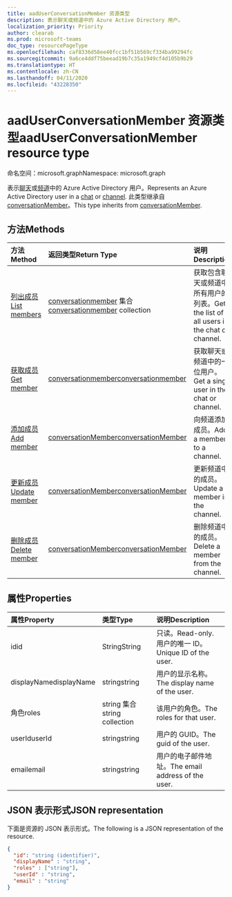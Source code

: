 ```yaml
---
title: aadUserConversationMember 资源类型
description: 表示聊天或频道中的 Azure Active Directory 用户。
localization_priority: Priority
author: clearab
ms.prod: microsoft-teams
doc_type: resourcePageType
ms.openlocfilehash: caf8336d58ee40fcc1bf51b569cf334ba99294fc
ms.sourcegitcommit: 9a6ce4ddf75beead19b7c35a1949cf4d105b9b29
ms.translationtype: HT
ms.contentlocale: zh-CN
ms.lasthandoff: 04/11/2020
ms.locfileid: "43228350"
---
```

# <a name="aaduserconversationmember-resource-type"></a><span data-ttu-id="ea80c-103">aadUserConversationMember 资源类型</span><span class="sxs-lookup"><span data-stu-id="ea80c-103">aadUserConversationMember resource type</span></span>

<span data-ttu-id="ea80c-104">命名空间：microsoft.graph</span><span class="sxs-lookup"><span data-stu-id="ea80c-104">Namespace: microsoft.graph</span></span>



<span data-ttu-id="ea80c-105">表示[聊天](chat.md)或[频道](channel.md)中的 Azure Active Directory 用户。</span><span class="sxs-lookup"><span data-stu-id="ea80c-105">Represents an Azure Active Directory user in a [chat](chat.md) or [channel](channel.md).</span></span> <span data-ttu-id="ea80c-106">此类型继承自 [conversationMember](conversationmember.md)。</span><span class="sxs-lookup"><span data-stu-id="ea80c-106">This type inherits from [conversationMember](conversationmember.md).</span></span>

## <a name="methods"></a><span data-ttu-id="ea80c-107">方法</span><span class="sxs-lookup"><span data-stu-id="ea80c-107">Methods</span></span>

| <span data-ttu-id="ea80c-108">方法</span><span class="sxs-lookup"><span data-stu-id="ea80c-108">Method</span></span>       | <span data-ttu-id="ea80c-109">返回类型</span><span class="sxs-lookup"><span data-stu-id="ea80c-109">Return Type</span></span>  |<span data-ttu-id="ea80c-110">说明</span><span class="sxs-lookup"><span data-stu-id="ea80c-110">Description</span></span>|
|:---------------|:--------|:----------|
|[<span data-ttu-id="ea80c-111">列出成员</span><span class="sxs-lookup"><span data-stu-id="ea80c-111">List members</span></span>](../api/conversationmember-list.md) | <span data-ttu-id="ea80c-112">[conversationmember](conversationmember.md) 集合</span><span class="sxs-lookup"><span data-stu-id="ea80c-112">[conversationmember](conversationmember.md) collection</span></span> | <span data-ttu-id="ea80c-113">获取包含聊天或频道中所有用户的列表。</span><span class="sxs-lookup"><span data-stu-id="ea80c-113">Get the list of all users in the chat or channel.</span></span>|
|[<span data-ttu-id="ea80c-114">获取成员</span><span class="sxs-lookup"><span data-stu-id="ea80c-114">Get member</span></span>](../api/conversationmember-get.md) | [<span data-ttu-id="ea80c-115">conversationmember</span><span class="sxs-lookup"><span data-stu-id="ea80c-115">conversationmember</span></span>](conversationmember.md) | <span data-ttu-id="ea80c-116">获取聊天或频道中的一位用户。</span><span class="sxs-lookup"><span data-stu-id="ea80c-116">Get a single user in the chat or channel.</span></span>|
|[<span data-ttu-id="ea80c-117">添加成员</span><span class="sxs-lookup"><span data-stu-id="ea80c-117">Add member</span></span>](../api/conversationmember-add.md) | [<span data-ttu-id="ea80c-118">conversationMember</span><span class="sxs-lookup"><span data-stu-id="ea80c-118">conversationMember</span></span>](conversationmember.md)| <span data-ttu-id="ea80c-119">向频道添加成员。</span><span class="sxs-lookup"><span data-stu-id="ea80c-119">Add a member to a channel.</span></span>|
|[<span data-ttu-id="ea80c-120">更新成员</span><span class="sxs-lookup"><span data-stu-id="ea80c-120">Update member</span></span>](../api/conversationmember-update.md) | [<span data-ttu-id="ea80c-121">conversationMember</span><span class="sxs-lookup"><span data-stu-id="ea80c-121">conversationMember</span></span>](conversationmember.md)| <span data-ttu-id="ea80c-122">更新频道中的成员。</span><span class="sxs-lookup"><span data-stu-id="ea80c-122">Update a member in the channel.</span></span>|
|[<span data-ttu-id="ea80c-123">删除成员</span><span class="sxs-lookup"><span data-stu-id="ea80c-123">Delete member</span></span>](../api/conversationmember-delete.md) | [<span data-ttu-id="ea80c-124">conversationMember</span><span class="sxs-lookup"><span data-stu-id="ea80c-124">conversationMember</span></span>](conversationmember.md)| <span data-ttu-id="ea80c-125">删除频道中的成员。</span><span class="sxs-lookup"><span data-stu-id="ea80c-125">Delete a member from the channel.</span></span>|

## <a name="properties"></a><span data-ttu-id="ea80c-126">属性</span><span class="sxs-lookup"><span data-stu-id="ea80c-126">Properties</span></span>

| <span data-ttu-id="ea80c-127">属性</span><span class="sxs-lookup"><span data-stu-id="ea80c-127">Property</span></span>   | <span data-ttu-id="ea80c-128">类型</span><span class="sxs-lookup"><span data-stu-id="ea80c-128">Type</span></span> |<span data-ttu-id="ea80c-129">说明</span><span class="sxs-lookup"><span data-stu-id="ea80c-129">Description</span></span>|
|:---------------|:--------|:----------|
|<span data-ttu-id="ea80c-130">id</span><span class="sxs-lookup"><span data-stu-id="ea80c-130">id</span></span>|<span data-ttu-id="ea80c-131">String</span><span class="sxs-lookup"><span data-stu-id="ea80c-131">String</span></span>| <span data-ttu-id="ea80c-132">只读。</span><span class="sxs-lookup"><span data-stu-id="ea80c-132">Read-only.</span></span> <span data-ttu-id="ea80c-133">用户的唯一 ID。</span><span class="sxs-lookup"><span data-stu-id="ea80c-133">Unique ID of the user.</span></span>|
|<span data-ttu-id="ea80c-134">displayName</span><span class="sxs-lookup"><span data-stu-id="ea80c-134">displayName</span></span>| <span data-ttu-id="ea80c-135">string</span><span class="sxs-lookup"><span data-stu-id="ea80c-135">string</span></span> | <span data-ttu-id="ea80c-136">用户的显示名称。</span><span class="sxs-lookup"><span data-stu-id="ea80c-136">The display name of the user.</span></span> |
|<span data-ttu-id="ea80c-137">角色</span><span class="sxs-lookup"><span data-stu-id="ea80c-137">roles</span></span>| <span data-ttu-id="ea80c-138">string 集合</span><span class="sxs-lookup"><span data-stu-id="ea80c-138">string collection</span></span> | <span data-ttu-id="ea80c-139">该用户的角色。</span><span class="sxs-lookup"><span data-stu-id="ea80c-139">The roles for that user.</span></span> |
|<span data-ttu-id="ea80c-140">userId</span><span class="sxs-lookup"><span data-stu-id="ea80c-140">userId</span></span>| <span data-ttu-id="ea80c-141">string</span><span class="sxs-lookup"><span data-stu-id="ea80c-141">string</span></span> | <span data-ttu-id="ea80c-142">用户的 GUID。</span><span class="sxs-lookup"><span data-stu-id="ea80c-142">The guid of the user.</span></span> |
|<span data-ttu-id="ea80c-143">email</span><span class="sxs-lookup"><span data-stu-id="ea80c-143">email</span></span>| <span data-ttu-id="ea80c-144">string</span><span class="sxs-lookup"><span data-stu-id="ea80c-144">string</span></span>  | <span data-ttu-id="ea80c-145">用户的电子邮件地址。</span><span class="sxs-lookup"><span data-stu-id="ea80c-145">The email address of the user.</span></span> |

## <a name="json-representation"></a><span data-ttu-id="ea80c-146">JSON 表示形式</span><span class="sxs-lookup"><span data-stu-id="ea80c-146">JSON representation</span></span>

<span data-ttu-id="ea80c-147">下面是资源的 JSON 表示形式。</span><span class="sxs-lookup"><span data-stu-id="ea80c-147">The following is a JSON representation of the resource.</span></span>

<!-- {
  "blockType": "resource",
  "baseType": "microsoft.graph.entity",
  "@odata.type": "microsoft.graph.aadUserConversationMember"
}-->

```json
{
  "id": "string (identifier)",
  "displayName" : "string",
  "roles" : ["string"],
  "userId" : "string",
  "email" : "string"
}

```

<!-- uuid: 8fcb5dbc-d5aa-4681-8e31-b001d5168d79
2015-10-25 14:57:30 UTC -->
<!--
{
  "type": "#page.annotation",
  "description": "aadUserConversationMember",
  "keywords": "",
  "section": "documentation",
  "tocPath": "",
  "suppressions": []
}
-->
